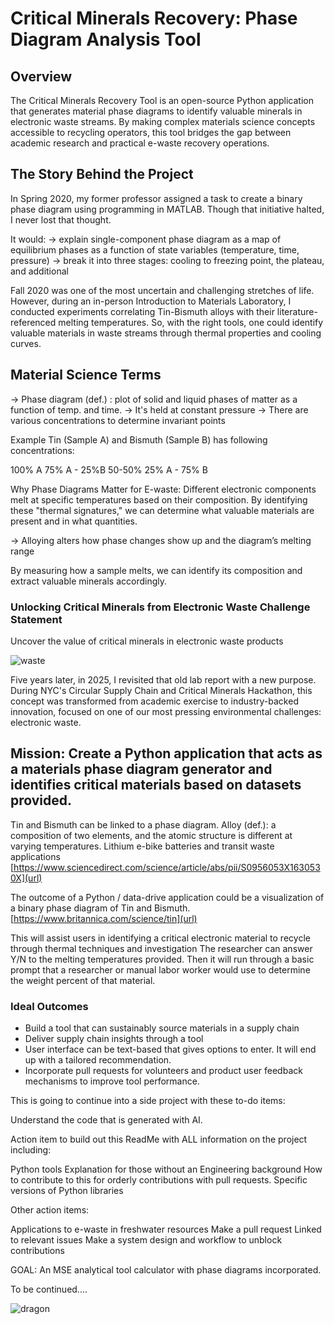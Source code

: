 # Critical Minerals Recovery: Phase Diagram Analysis Tool

## Overview
The Critical Minerals Recovery Tool is an open-source Python application that generates material phase diagrams to identify valuable minerals in electronic waste streams. By making complex materials science concepts accessible to recycling operators, this tool bridges the gap between academic research and practical e-waste recovery operations.

## The Story Behind the Project

In Spring 2020, my former professor assigned a task to create a binary phase diagram using programming in MATLAB. Though that initiative halted, I never lost that thought.

It would:
-> explain single-component phase diagram as a map of equilibrium phases as a function of state variables (temperature, time, pressure)
-> break it into three stages: cooling to freezing point, the plateau, and additional 

Fall 2020 was one of the most uncertain and challenging stretches of life. However, during an in-person Introduction to Materials Laboratory, I conducted experiments correlating Tin-Bismuth alloys with their literature-referenced melting temperatures. So, with the right tools, one could identify valuable materials in waste streams through thermal properties and cooling curves.


## Material Science Terms

-> Phase diagram (def.) : plot of solid and liquid phases of matter as a function of temp. and time.
-> It's held at constant pressure
-> There are various concentrations to determine invariant points 

Example Tin (Sample A) and Bismuth (Sample B) has following concentrations: 

100% A
75% A - 25%B
50-50%
25% A - 75% B

Why Phase Diagrams Matter for E-waste:
Different electronic components melt at specific temperatures based on their composition. By identifying these "thermal signatures," we can determine what valuable materials are present and in what quantities.

-> Alloying alters how phase changes show up and the diagram’s melting range

By measuring how a sample melts, we can identify its composition and extract valuable minerals accordingly.


### Unlocking Critical Minerals from Electronic Waste Challenge Statement

Uncover the value of critical minerals in electronic waste products

![waste](https://github.com/user-attachments/assets/37c9a6e0-a0f3-48f5-a480-bb10534d8fc9)

Five years later, in 2025, I revisited that old lab report with a new purpose. During NYC's Circular Supply Chain and Critical Minerals Hackathon, this concept was transformed from academic exercise to industry-backed innovation, focused on one of our most pressing environmental challenges: electronic waste.

## Mission: Create a Python application that acts as a materials phase diagram generator and identifies critical materials based on datasets provided.

Tin and Bismuth can be linked to a phase diagram. 
Alloy (def.): a composition of two elements, and the atomic structure is different at varying temperatures.
Lithium e-bike batteries and transit waste applications [https://www.sciencedirect.com/science/article/abs/pii/S0956053X1630530X](url)

The outcome of a Python / data-drive application could be a visualization of a binary phase diagram of Tin and Bismuth. [https://www.britannica.com/science/tin](url)

This will assist users in identifying a critical electronic material to recycle through thermal techniques and investigation
The researcher can answer Y/N to the melting temperatures provided. 
Then it will run through a basic prompt that a researcher or manual labor worker would use to determine the weight percent of that material.

### Ideal Outcomes

- Build a tool that can sustainably source materials in a supply chain
- Deliver supply chain insights through a tool
- User interface can be text-based that gives options to enter. It will end up with a tailored recommendation.
- Incorporate pull requests for volunteers and product user feedback mechanisms to improve tool performance.




This is going to continue into a side project with these to-do items:

Understand the code that is generated with AI.


Action item to build out this ReadMe with ALL information on the project including:

 Python tools
 Explanation for those without an Engineering background
 How to contribute to this for orderly contributions with pull requests.
 Specific versions of Python libraries

Other action items:

 Applications to e-waste in freshwater resources
 Make a pull request
 Linked to relevant issues
 Make a system design and workflow to unblock contributions


GOAL: An MSE analytical tool calculator with phase diagrams incorporated.

To be continued....

![dragon](https://github.com/user-attachments/assets/9722ce8e-409f-431f-b857-35b19e609ff4)

